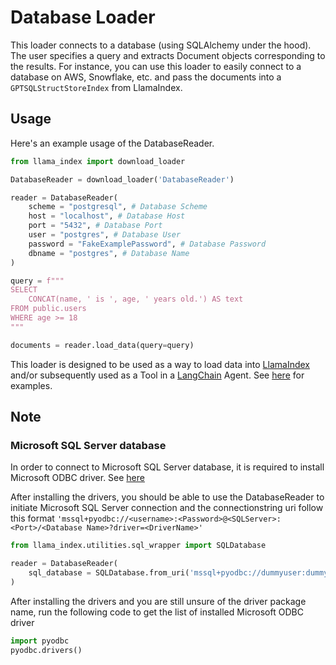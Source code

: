 # Database Loader

This loader connects to a database (using SQLAlchemy under the hood). The user specifies a query and extracts Document objects corresponding to the results. For instance, you can use this loader to easily connect to a database on AWS, Snowflake, etc. and pass the documents into a `GPTSQLStructStoreIndex` from LlamaIndex.

## Usage

Here's an example usage of the DatabaseReader.

```python
from llama_index import download_loader

DatabaseReader = download_loader('DatabaseReader')

reader = DatabaseReader(
    scheme = "postgresql", # Database Scheme
    host = "localhost", # Database Host
    port = "5432", # Database Port
    user = "postgres", # Database User
    password = "FakeExamplePassword", # Database Password
    dbname = "postgres", # Database Name
)

query = f"""
SELECT
    CONCAT(name, ' is ', age, ' years old.') AS text
FROM public.users
WHERE age >= 18
"""

documents = reader.load_data(query=query)
```

This loader is designed to be used as a way to load data into [LlamaIndex](https://github.com/jerryjliu/gpt_index/tree/main/gpt_index) and/or subsequently used as a Tool in a [LangChain](https://github.com/hwchase17/langchain) Agent. See [here](https://github.com/emptycrown/llama-hub/tree/main) for examples.

## Note
### Microsoft SQL Server database
In order to connect to Microsoft SQL Server database, it is required to install Microsoft ODBC driver. See [here](https://learn.microsoft.com/en-us/sql/connect/odbc/linux-mac/install-microsoft-odbc-driver-sql-server-macos?view=sql-server-ver16)

After installing the drivers, you should be able to use the DatabaseReader to initiate Microsoft SQL Server connection and the connectionstring uri follow this format ```'mssql+pyodbc://<username>:<Password>@<SQLServer>:<Port>/<Database Name>?driver=<DriverName>'```

```python
from llama_index.utilities.sql_wrapper import SQLDatabase

reader = DatabaseReader(
    sql_database = SQLDatabase.from_uri('mssql+pyodbc://dummyuser:dummypassword@dummysqlserver:1433/dummydb?driver=ODBC+Driver+18+for+SQL+Server')
)
```

After installing the drivers and you are still unsure of the driver package name, run the following code to get the list of installed Microsoft ODBC driver
```python
import pyodbc
pyodbc.drivers()
```